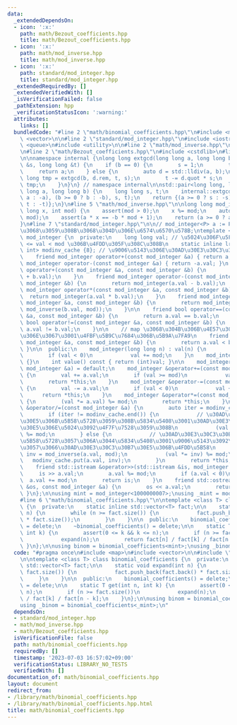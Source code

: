 ```yaml
---
data:
  _extendedDependsOn:
  - icon: ':x:'
    path: math/Bezout_coefficients.hpp
    title: math/Bezout_coefficients.hpp
  - icon: ':x:'
    path: math/mod_inverse.hpp
    title: math/mod_inverse.hpp
  - icon: ':x:'
    path: standard/mod_integer.hpp
    title: standard/mod_integer.hpp
  _extendedRequiredBy: []
  _extendedVerifiedWith: []
  _isVerificationFailed: false
  _pathExtension: hpp
  _verificationStatusIcon: ':warning:'
  attributes:
    links: []
  bundledCode: "#line 2 \"math/binomial_coefficients.hpp\"\n#include <map>\n#include\
    \ <vector>\n\n#line 2 \"standard/mod_integer.hpp\"\n#include <iostream>\n#include\
    \ <queue>\n#include <utility>\n\n#line 2 \"math/mod_inverse.hpp\"\n#include <assert.h>\n\
    \n#line 2 \"math/Bezout_coefficients.hpp\"\n#include <cstdlib>\n#line 4 \"math/Bezout_coefficients.hpp\"\
    \n\nnamespace internal {\nlong long extgcd(long long a, long long b, long long\
    \ &s, long long &t) {\n    if (b == 0) {\n        s = 1;\n        t = 0;\n   \
    \     return a;\n    } else {\n        auto d = std::lldiv(a, b);\n        long\
    \ long tmp = extgcd(b, d.rem, t, s);\n        t -= d.quot * s;\n        return\
    \ tmp;\n    }\n}\n} // namespace internal\n\nstd::pair<long long, long long> Bezout_coefficients(long\
    \ long a, long long b) {\n    long long s, t;\n    internal::extgcd((a >= 0 ?\
    \ a : -a), (b >= 0 ? b : -b), s, t);\n    return {(a >= 0 ? s : -s), (b >= 0 ?\
    \ t : -t)};\n}\n#line 5 \"math/mod_inverse.hpp\"\n\nlong long mod_inverse(long\
    \ long x, int mod) {\n    assert(mod > 0);\n    x %= mod;\n    auto [a, b] = Bezout_coefficients(x,\
    \ mod);\n    assert(a * x == -b * mod + 1);\n    return (a >= 0 ? a : a + mod);\n\
    }\n#line 7 \"standard/mod_integer.hpp\"\n\n// mod_integer<P> a := P\u3092\u6CD5\
    \u3068\u3059\u308B\u3068\u304D\u306E\u6574\u6570\u578B;\ntemplate <int mod> class\
    \ mod_integer {\n  private:\n    long long val; // \u5024\u306F\u5FC5\u305A 0\
    \ <= val < mod \u306B\u4FDD\u305F\u308C\u308B\n    static inline lru_cache<int,\
    \ int> modinv_cache {8}; // \u9006\u5143\u306E\u30AD\u30E3\u30C3\u30B7\u30E5\n\
    \    friend mod_integer operator+(const mod_integer &a) { return a; }\n    friend\
    \ mod_integer operator-(const mod_integer &a) { return -a.val; }\n    friend mod_integer\
    \ operator+(const mod_integer &a, const mod_integer &b) {\n        return mod_integer(a.val\
    \ + b.val);\n    }\n    friend mod_integer operator-(const mod_integer &a, const\
    \ mod_integer &b) {\n        return mod_integer(a.val - b.val);\n    }\n    friend\
    \ mod_integer operator*(const mod_integer &a, const mod_integer &b) {\n      \
    \  return mod_integer(a.val * b.val);\n    }\n    friend mod_integer operator/(const\
    \ mod_integer &a, const mod_integer &b) {\n        return mod_integer(a.val *\
    \ mod_inverse(b.val, mod));\n    }\n\n    friend bool operator==(const mod_integer\
    \ &a, const mod_integer &b) {\n        return a.val == b.val;\n    }\n    friend\
    \ bool operator!=(const mod_integer &a, const mod_integer &b) {\n        return\
    \ a.val != b.val;\n    }\n\n    // map \u3068\u304B\u306B\u4E57\u305B\u305F\u3044\
    \u306E\u3067\u3001\u4FBF\u5B9C\u7684\u306B\u5B9A\u7FA9\n    friend bool operator<(const\
    \ mod_integer &a, const mod_integer &b) {\n        return a.val < b.val;\n   \
    \ }\n\n  public:\n    mod_integer(long long n) : val(n) {\n        val %= mod;\n\
    \        if (val < 0)\n            val += mod;\n    }\n    mod_integer() : val(0)\
    \ {}\n    int value() const { return (int)val; }\n\n    mod_integer &operator=(const\
    \ mod_integer &a) = default;\n    mod_integer &operator+=(const mod_integer &a)\
    \ {\n        val += a.val;\n        if (val >= mod)\n            val -= mod;\n\
    \        return *this;\n    }\n    mod_integer &operator-=(const mod_integer &a)\
    \ {\n        val -= a.val;\n        if (val < 0)\n            val += mod;\n  \
    \      return *this;\n    }\n    mod_integer &operator*=(const mod_integer &a)\
    \ {\n        (val *= a.val) %= mod;\n        return *this;\n    }\n    mod_integer\
    \ &operator/=(const mod_integer &a) {\n        auto iter = modinv_cache.get(a.val);\n\
    \        if (iter != modinv_cache.end()) {\n            // \u30AD\u30E3\u30C3\u30B7\
    \u30E5\u306B\u5B58\u5728\u3059\u308B\u5834\u5408\u3001\u30AD\u30E3\u30C3\u30B7\
    \u30E5\u306E\u5024\u3092\u4F7F\u7528\u3059\u308B\n            (val *= iter->second)\
    \ %= mod;\n        } else {\n            // \u30AD\u30E3\u30C3\u30B7\u30E5\u306B\
    \u5B58\u5728\u3057\u306A\u3044\u5834\u5408\u3001\u9006\u5143\u3092\u8A08\u7B97\
    \u3057\u3066\u30AD\u30E3\u30C3\u30B7\u30E5\u306B\u4FDD\u5B58\n            int\
    \ inv = mod_inverse(a.val, mod);\n            (val *= inv) %= mod;\n         \
    \   modinv_cache.put(a.val, inv);\n        }\n        return *this;\n    }\n\n\
    \    friend std::istream &operator>>(std::istream &is, mod_integer &a) {\n   \
    \     is >> a.val;\n        a.val %= mod;\n        if (a.val < 0)\n          \
    \  a.val += mod;\n        return is;\n    }\n    friend std::ostream &operator<<(std::ostream\
    \ &os, const mod_integer &a) {\n        os << a.val;\n        return os;\n   \
    \ }\n};\n\nusing mint = mod_integer<1000000007>;\nusing _mint = mod_integer<998244353>;\n\
    #line 6 \"math/binomial_coefficients.hpp\"\n\ntemplate <class T> class binomial_coefficients\
    \ {\n  private:\n    static inline std::vector<T> fact;\n\n    static void expand(int\
    \ n) {\n        while (n >= fact.size()) {\n            fact.push_back(fact.back()\
    \ * fact.size());\n        }\n    }\n\n  public:\n    binomial_coefficients()\
    \ = delete;\n    ~binomial_coefficients() = delete;\n\n    static T get(int n,\
    \ int k) {\n        assert(0 <= k && k <= n);\n        if (n >= fact.size())\n\
    \            expand(n);\n        return fact[n] / fact[k] / fact[n - k];\n   \
    \ }\n};\n\nusing binom = binomial_coefficients<mint>;\nusing _binom = binomial_coefficients<_mint>;\n"
  code: "#pragma once\n#include <map>\n#include <vector>\n\n#include \"../standard/mod_integer.hpp\"\
    \n\ntemplate <class T> class binomial_coefficients {\n  private:\n    static inline\
    \ std::vector<T> fact;\n\n    static void expand(int n) {\n        while (n >=\
    \ fact.size()) {\n            fact.push_back(fact.back() * fact.size());\n   \
    \     }\n    }\n\n  public:\n    binomial_coefficients() = delete;\n    ~binomial_coefficients()\
    \ = delete;\n\n    static T get(int n, int k) {\n        assert(0 <= k && k <=\
    \ n);\n        if (n >= fact.size())\n            expand(n);\n        return fact[n]\
    \ / fact[k] / fact[n - k];\n    }\n};\n\nusing binom = binomial_coefficients<mint>;\n\
    using _binom = binomial_coefficients<_mint>;\n"
  dependsOn:
  - standard/mod_integer.hpp
  - math/mod_inverse.hpp
  - math/Bezout_coefficients.hpp
  isVerificationFile: false
  path: math/binomial_coefficients.hpp
  requiredBy: []
  timestamp: '2023-07-03 16:57:02+09:00'
  verificationStatus: LIBRARY_NO_TESTS
  verifiedWith: []
documentation_of: math/binomial_coefficients.hpp
layout: document
redirect_from:
- /library/math/binomial_coefficients.hpp
- /library/math/binomial_coefficients.hpp.html
title: math/binomial_coefficients.hpp
---
```

